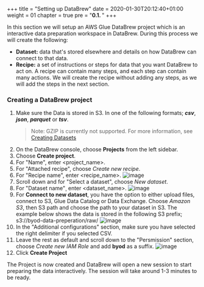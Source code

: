 +++
title = "Setting up DataBrew"
date = 2020-01-30T20:12:40+01:00
weight = 01
chapter = true
pre = "<b>0.1. </b>"
+++

In this section we will setup an AWS Glue DataBrew project which is an interactive data preparation workspace in DataBrew. During this process we will create the following:

- **Dataset:** data that's stored elsewhere and details on how DataBrew can connect to that data.
- **Recipe:** a set of instructions or steps for data that you want DataBrew to act on. A recipe can contain many steps, and each step can contain many actions. We will create the recipe without adding any steps, as we will add the steps in the next section.

### Creating a DataBrew project

  

1. Make sure the Data is stored in S3. In one of the following formats; ***csv***, ***json***, ***parquet*** or ***tsv***.
   > Note: GZIP is currently not supported. For more information, see [Creating Datasets](https://docs.aws.amazon.com/databrew/latest/dg/datasets.html)
2. On the DataBrew console, choose **Projects** from the left sidebar.
3. Choose **Create project**.
4. For "Name", enter <project_name>.
5. For "Attached recipe", choose _Create new recipe_. 
6. For "Recipe name", enter <recipe_name>.
   ![image](/databrew_img/databrew_project1.png)
7. Scroll down and for "Select a dataset", choose _New dataset_.
8. For "Dataset name"¸ enter <dataset_name>.
   ![image](/databrew_img/databrew_project2.png)
9.  For **Connect to new dataset**, you have the option to either upload files, connect to S3, Glue Data Catalog or Data Exchange. Choose _Amazon S3_, then S3 path and choose the path to your dataset in S3. The example below shows the data is stored in the following S3 prefix; s3://byod-data-preperation/raw/
   ![image](/databrew_img/databrew_project3.png)
10. In the "Additional configurations" section, make sure you have selected the right delimiter if you selected CSV.
11. Leave the rest as default and scroll down to the "Persmission" section, choose _Create new IAM Role_ and add **byod** as a suffix.
    ![image](/databrew_img/databrew_project4.png)
12. Click **Create Project**

The Project is now created and DataBrew will open a new session to start preparing the data interactively. The session will take around 1-3 minutes to be ready.
